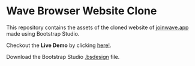# Wave Browser Website Clone
This repository contains the assets of the cloned website of [joinwave.app](https://www.joinwave.app) made using Bootstrap Studio.

Checkout the **Live Demo** by clicking [here!](https://atharvadeolalikar.github.io/Wave-Browser-Website-Clone/).

Download the Bootstrap Studio [.bsdesign](/Wave-Browser-Clone.bsdesign) file.